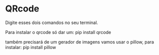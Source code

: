 # QRcode

Digite esses dois comandos no seu terminal.

Para instalar o qrcode só dar um: pip install qrcode

também precisará de um gerador de imagens vamos usar o pillow, para instalar: pip install pillow

